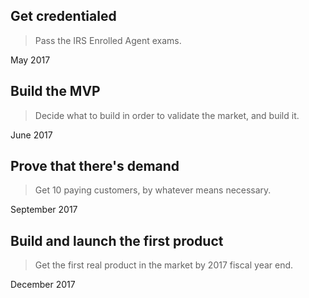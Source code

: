 ## Get credentialed
> Pass the IRS Enrolled Agent exams.

May 2017

## Build the MVP
> Decide what to build in order to validate the market, and build it.

June 2017

## Prove that there's demand
> Get 10 paying customers, by whatever means necessary.

September 2017

## Build and launch the first product
> Get the first real product in the market by 2017 fiscal year end.

December 2017